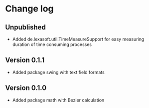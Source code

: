 # Change log

## Unpublished
* Added de.lexasoft.util.TimeMeasureSupport<T> for easy measuring duration of time consuming processes

## Version 0.1.1
* Added package swing with text field formats

## Version 0.1.0
* Added package math with Bezier calculation